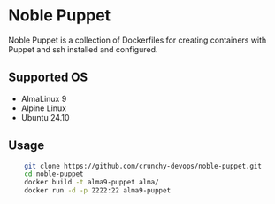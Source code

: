 # Noble Puppet

Noble Puppet is a collection of Dockerfiles for creating containers with Puppet and ssh installed and configured.

## Supported OS

- AlmaLinux 9
- Alpine Linux
- Ubuntu 24.10

## Usage

```bash
    git clone https://github.com/crunchy-devops/noble-puppet.git
    cd noble-puppet
    docker build -t alma9-puppet alma/
    docker run -d -p 2222:22 alma9-puppet
```
    